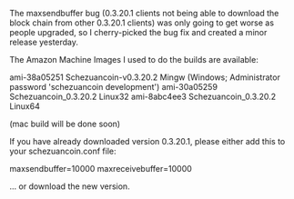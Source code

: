 The maxsendbuffer bug (0.3.20.1 clients not being able to download the block chain from other 0.3.20.1 clients) was only going to get
worse as people upgraded, so I cherry-picked the bug fix and created a minor release yesterday.

The Amazon Machine Images I used to do the builds are available:

  ami-38a05251   Schezuancoin-v0.3.20.2 Mingw    (Windows; Administrator password 'schezuancoin development')
  ami-30a05259   Schezuancoin_0.3.20.2 Linux32
  ami-8abc4ee3   Schezuancoin_0.3.20.2 Linux64

(mac build will be done soon)

If you have already downloaded version 0.3.20.1, please either add this to your schezuancoin.conf file:

  maxsendbuffer=10000
  maxreceivebuffer=10000

... or download the new version.
